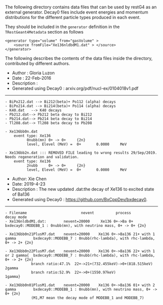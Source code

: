 The following directory contains data files that can be used by restG4 as an external generator. Decay0 files include event energies and momentum distributions for the different particle types produced in each event.

They should be included in the `generator` definition in the `TRestGeant4Metadata` section as follows

```
<generator type="volume" from="gasVolume" >
    <source fromFile="Xe136nldbdM1.dat" > </source>
</generator>
```

The following describes the contents of the data files inside the directory, contributed by different authors.

- Author : Gloria Luzon
- Date : 22-Feb-2016
- Description : 
- Generated using Decay0 :  arxiv.org/pdf/nucl-ex/0104018v1.pdf
---------------------

 	- BiPo212.dat --> Bi212(beta)+ Po112 (alpha) decays
	- BiPo214.dat --> Bi214(beta)+ Po114 (alpha) decays
 	- K40.dat   --> K40 decays
 	- Pb212.dat--> Pb212 beta decay to Bi212
 	- Pb214.dat--> Pb214 beta decay to Bi214
	- Tl208.dat--> Tl208 beta decay to Pb208

	- Xe136bb0n.dat
		event type: Xe136           
              0nubb(mn) 0+ -> 0+     {2n}      
              level, Elevel (MeV) =  0+       0.0000     MeV

	- Xe136bb2n.dat ::: REMOVED FILE leading to wrong results 29/Sep/2019. Needs regeneration and validation.
		event type: Xe136           
              2nubb     0+ -> 0+     {2n}      
              level, Elevel (MeV) =  0+       0.0000     MeV
              

- Author: Xie Chen
- Date: 2019-4-23
- Description : The new updated .dat:the decay of Xe136 to excited state of Ba136 
- Generated using Decay0 : https://github.com/BxCppDev/bxdecay0.
---------------------

    - Filename                         nevent          process                                                 decay mode
    - Xe136nldbdM1.dat:        nevent=20000     Xe136 0+->Ba 0+                        bxdecay0::MODEBB_1 : 0nubb(mn), with neutrino mass, 0+ -> 0+ {2n}

    - Xe136bb0n21PlusM7.dat    nevent=20000    Xe136 0+->Ba136 21+ with 1 gamma        bxdecay0::MODEBB_7 : 0nubb(rhc-lambda), with rhc-lambda, 0+ -> 2+ {2n}

    - Xe136bb0n22PlusM7.dat    nevent=20000    Xe136 0+->Ba136 22+ with 1 or 2 gamma{  bxdecay0::MODEBB_7 : 0nubb(rhc-lambda), with rhc-lambda, 0+ -> 2+ {2n}
                branch ratio:47.1%  22+->21+(732.455keV)->0+(818.515keV) 2gamma
                branch ratio:52.9%  22+->0+(1550.97keV)                  1gamma}

    - Xe136bb0n01PlusM1.dat    nevent=20000    Xe136 0+->Ba136 01+ with 2 gamma        bxdecay0::MODEBB_1 : 0nubb(mn), with neutrino mass, 0+ -> 0+ {2n}
                (M1,M7 mean the decay mode of MODEBB_1 and MODEBB_7)
